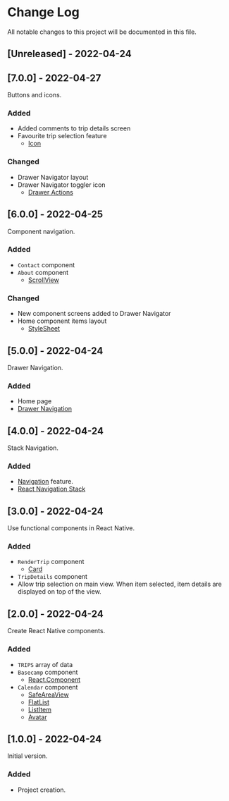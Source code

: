 
# Change Log
All notable changes to this project will be documented in this file.

## [Unreleased] - 2022-04-24



## [7.0.0] - 2022-04-27

Buttons and icons.

### Added
- Added comments to trip details screen
- Favourite trip selection feature
    - [Icon](https://reactnativeelements.com/docs/icon/)

### Changed
- Drawer Navigator layout
- Drawer Navigator toggler icon
    - [Drawer Actions](https://reactnavigation.org/docs/drawer-actions/)

## [6.0.0] - 2022-04-25

Component navigation.

### Added
- `Contact` component
- `About` component
    - [ScrollView](https://reactnative.dev/docs/scrollview)

### Changed
- New component screens added to Drawer Navigator
- Home component items layout
    - [StyleSheet](https://reactnative.dev/docs/stylesheet)

## [5.0.0] - 2022-04-24

Drawer Navigation.

### Added
- Home page
- [Drawer Navigation](https://reactnavigation.org/docs/drawer-based-navigation/)

## [4.0.0] - 2022-04-24

Stack Navigation.

### Added

- [Navigation](https://reactnavigation.org/docs/getting-started) feature.
- [React Navigation Stack](https://reactnavigation.org/docs/stack-navigator/)

## [3.0.0] - 2022-04-24

Use functional components in React Native.

### Added

- `RenderTrip` component
    - [Card](https://reactnativeelements.com/docs/3.4.2/card)
- `TripDetails` component
- Allow trip selection on main view. When item selected, item details are displayed on top of the view.

## [2.0.0] - 2022-04-24

Create React Native components.

### Added

- `TRIPS` array of data
- `Basecamp` component
    - [React.Component](https://reactjs.org/docs/react-component.html)
- `Calendar` component
    - [SafeAreaView](https://reactnative.dev/docs/safeareaview)
    - [FlatList](https://reactnative.dev/docs/flatlist)
    - [ListItem](https://reactnativeelements.com/docs/3.4.2/listitem)
    - [Avatar](https://reactnativeelements.com/docs/3.4.2/avatar)

## [1.0.0] - 2022-04-24

Initial version.

### Added

- Project creation.
